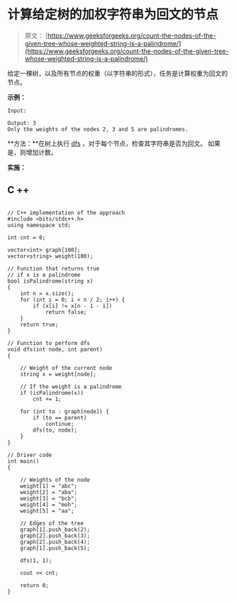 # 计算给定树的加权字符串为回文的节点

> 原文： [https://www.geeksforgeeks.org/count-the-nodes-of-the-given-tree-whose-weighted-string-is-a-palindrome/](https://www.geeksforgeeks.org/count-the-nodes-of-the-given-tree-whose-weighted-string-is-a-palindrome/)

给定一棵树，以及所有节点的权重（以字符串的形式），任务是计算权重为回文的节点。

**示例：**

```
Input: 

Output: 3
Only the weights of the nodes 2, 3 and 5 are palindromes.

```

**方法：**在树上执行 [dfs](http://www.geeksforgeeks.org/depth-first-traversal-for-a-graph/) ，对于每个节点，检查其字符串是否为回文。 如果是，则增加计数。

**实施：**

## C ++

```

// C++ implementation of the approach 
#include <bits/stdc++.h> 
using namespace std; 

int cnt = 0; 

vector<int> graph[100]; 
vector<string> weight(100); 

// Function that returns true 
// if x is a palindrome 
bool isPalindrome(string x) 
{ 
    int n = x.size(); 
    for (int i = 0; i < n / 2; i++) { 
        if (x[i] != x[n - 1 - i]) 
            return false; 
    } 
    return true; 
} 

// Function to perform dfs 
void dfs(int node, int parent) 
{ 

    // Weight of the current node 
    string x = weight[node]; 

    // If the weight is a palindrome 
    if (isPalindrome(x)) 
        cnt += 1; 

    for (int to : graph[node]) { 
        if (to == parent) 
            continue; 
        dfs(to, node); 
    } 
} 

// Driver code 
int main() 
{ 

    // Weights of the node 
    weight[1] = "abc"; 
    weight[2] = "aba"; 
    weight[3] = "bcb"; 
    weight[4] = "moh"; 
    weight[5] = "aa"; 

    // Edges of the tree 
    graph[1].push_back(2); 
    graph[2].push_back(3); 
    graph[2].push_back(4); 
    graph[1].push_back(5); 

    dfs(1, 1); 

    cout << cnt; 

    return 0; 
} 

```